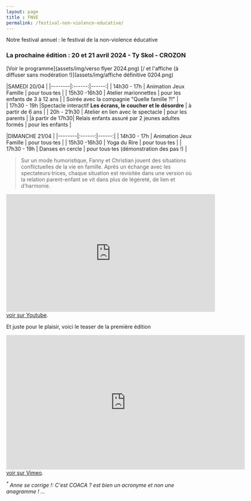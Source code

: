 ```yaml
---
layout: page
title : FNVE
permalink: /festival-non-violence-educative/
---
```

Notre festival annuel : le festival de la non-violence éducative
### La prochaine édition :  20 et 21 avril 2024 - Ty Skol - CROZON

[Voir le programme](assets/img/verso flyer 2024.png)
[/ et l'affiche (à diffuser sans modération !)](assets/img/affiche définitive 0204.png)


|SAMEDI 20/04                                     |
|--------|:------:|------:|
| 14h30 - 17h  | Animation Jeux Famille  | pour tous·tes |
| 15h30 -16h30 | Atelier marionnettes | pour les enfants de 3 à 12 ans |
| Soirée avec la compagnie "Quelle famille ?!"            |   
| 17h30 - 19h |Spectacle interactif                   **Les écrans, le coucher et le désordre**  | à partir de 6 ans |
| 20h - 21h30 | Atelier en lien avec le spectacle   |  pour les parents |
|à partir de 17h30| Relais enfants assuré par 2 jeunes adultes formés   |  pour les enfants |

|DIMANCHE 21/04                                   |
|--------|:------:|------:|
| 14h30 - 17h  | Animation Jeux Famille  | pour tous·tes |
| 15h30 -16h30 | Yoga du Rire |  pour tous·tes |
| 17h30 - 19h | Danses en cercle |  pour tous·tes (démonstration des pas !) |


> Sur un mode humoristique, Fanny et Christian jouent des situations conflictuelles de la vie en famille. Après un échange avec les spectateurs·trices, chaque situation est revisitée dans une version où la relation parent-enfant se vit dans plus de légèreté, de lien et d’harmonie.

<p class="text-center">
        <iframe width="560" height="315" src="https://www.youtube.com/embed/JdONQSByA5k?si=WgZE_bsCvfCN7HYw" title="YouTube video player" frameborder="0" allow="accelerometer; autoplay; clipboard-write; encrypted-media; gyroscope; picture-in-picture; web-share" allowfullscreen></iframe>
        <br /><a href="https://www.youtube.com/watch?v=JdONQSByA5k">voir sur Youtube</a>.</p>

<!--
**Festival de la Non-Violence Éducative #2 : 29 et 30 avril 2023 - Ty Skol - CROZON**
<br>
(si vous êtes perdu·e·s, <a href="https://www.google.com/maps/place/Ty+Skol/@48.2036999,-4.5309397,17z/data=!4m6!3m5!1s0x4816c24f14493d5b:0x3c8fbe3e802f56ed!8m2!3d48.2036964!4d-4.5283648!16s%2Fg%2F11clwlf985?hl=fr">suivez le guide</a>)
<center><img class="fit-picture" src="../../../assets/img/fnve-2023.jpg"
     alt="Affiche Festival de la Non-Violence Éducative 2023"></center>
<details>
  <summary>version texte</summary>
    <h3>Samedi 29 avril 2023</h3>
      <ul>
        <li><strong>Conférence et exposition d'après les travaux d'Isabelle Filliozat</strong></li>
      </ul>
    <h3>Dimanche 30 avril 2023</h3>
      <ul>
        <li><strong>Ateliers en lien avec la conférence du samedi de 11h à 13h</strong></li>
        <li><strong>Atelier de Yoga du Rire à 14h30</strong></li>
        <li><strong>Atelier de Marionnettes à 16h</strong></li>
        <li><strong>Danses en cercle à 17h30</strong>  avec des danseuses pour s’initier aux pas des danses traditionnelles</li>
        <li><strong>Toute la journée jeux, crêpes et buvette</strong></li>
  </ul>
    <h3>À Ty Skol, St-Hernot, Crozon</h3>
</details>

<br>
<br>
<br>
<br>
<br>
-->

Et juste pour le plaisir, voici le teaser de la première édition

<p class="text-center">
        <iframe src="https://player.vimeo.com/video/751674265?color=ffffff" width="640" height="360"
          frameborder="0" webkitallowfullscreen mozallowfullscreen allowfullscreen></iframe>
        <br /><a href="https://vimeo.com/751674265">voir sur Vimeo</a>.</p>

_<sup>*</sup> Anne se corrige !:  C'est COACA ? est bien un acronyme et non une anagramme ! ..._ 
